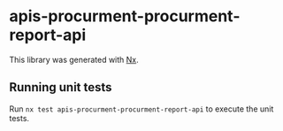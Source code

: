 # apis-procurment-procurment-report-api

This library was generated with [Nx](https://nx.dev).

## Running unit tests

Run `nx test apis-procurment-procurment-report-api` to execute the unit tests.
